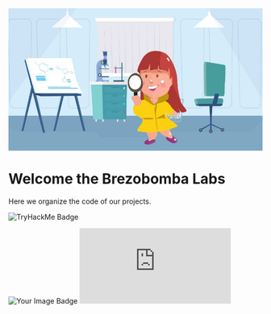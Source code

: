 <img src = "banner.jpeg" width = "625px" align = "center">

# Welcome the Brezobomba Labs
Here we organize the code of our projects. 

![TryHackMe Badge](https://tryhackme.com/api/badges/4177941)

<img src="https://tryhackme-badges.s3.amazonaws.com/fabio.brezolin.png" alt="Your Image Badge" />


<iframe src="https://tryhackme.com/api/v2/badges/public-profile?userPublicId=4177941" style='border:none;'></iframe>

